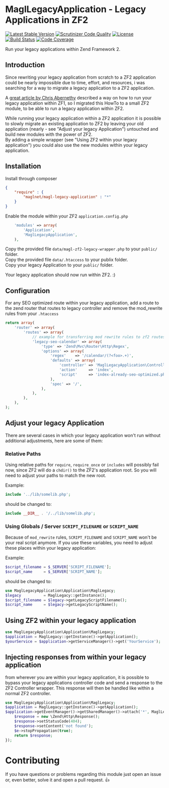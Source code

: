 # MaglLegacyApplication - Legacy Applications in ZF2

[![Latest Stable Version](https://poser.pugx.org/maglnet/magl-legacy-application/v/stable.svg)](https://packagist.org/packages/maglnet/magl-legacy-application)
[![Scrutinizer Code Quality](https://scrutinizer-ci.com/g/maglnet/MaglLegacyApplication/badges/quality-score.png?b=master)](https://scrutinizer-ci.com/g/maglnet/MaglLegacyApplication/?branch=master)
[![License](https://poser.pugx.org/maglnet/magl-legacy-application/license.svg)](https://packagist.org/packages/maglnet/magl-legacy-application)
[![Build Status](https://travis-ci.org/maglnet/MaglLegacyApplication.svg?branch=master)](https://travis-ci.org/maglnet/MaglLegacyApplication)
[![Code Coverage](https://scrutinizer-ci.com/g/maglnet/MaglLegacyApplication/badges/coverage.png?b=master)](https://scrutinizer-ci.com/g/maglnet/MaglLegacyApplication/?branch=master)

Run your legacy applications within Zend Framework 2.

## Introduction
Since rewriting your legacy application from scratch to a ZF2 application could be nearly impossible
due to time, effort, and resources, i was searching for a way to migrate a legacy application to a ZF2 application.

A [great article by Chris Abernethy][1] described a way on how to run your legacy application within ZF1, so
I migrated this HowTo to a small ZF2 module, to be able to run a legacy application within ZF2.

While running your legacy application within a ZF2 application it is possible to slowly migrate an existing application
to ZF2 by leaving your old application (nearly - see "Adjust your legacy Application") untouched and build new modules
with the power of ZF2.  
By adding a simple wrapper (see "Using ZF2 within your legacy application") you could also use the new modules
within your legacy application. 


## Installation
Install through composer
```json
{
    "require" : {
        "maglnet/magl-legacy-application" : "*"
    }
}
```

Enable the module within your ZF2 `application.config.php`
```php
    'modules' => array(
        'Application',
        'MaglLegacyApplication',
    ),
```

Copy the provided file `data/magl-zf2-legacy-wrapper.php` to your `public/` folder.  
Copy the provided file `data/.htaccess` to your publix folder.  
Copy your legacy Application to your `public/` folder.

Your legacy application should now run within ZF2. :)


## Configuration
For any SEO optimized route within your legacy application, add a route to the zend router that
routes to legacy controller and remove the mod_rewrite rules from your `.htaccess`
```php
return array(
    'router' => array(
        'routes' => array(
            // example for transferring mod rewrite rules to zf2 routes
            'legacy-seo-calendar' => array(
                'type' => 'Zend\Mvc\Router\Http\Regex',
                'options' => array(
                    'regex'    => '/calendar/(?<foo>.+)',
                    'defaults' => array(
                        'controller' => 'MaglLegacyApplication\Controller\Legacy',
                        'action'     => 'index',
                        'script'     => 'index-already-seo-optimized.php',
                    ),
                    'spec' => '/',
                ),
            ),
        ),
    ),
);
```

## Adjust your legacy Application
There are several cases in which your legacy application won't run without additional adjustments, here are some of them:

### Relative Paths
Using relative paths for `require`, `require_once` or `includes` will possibly fail now, since ZF2 will do a `chdir()`
to the ZF2's application root. So you will need to adjust your paths to match the new root.

Example:

```php
include '../lib/somelib.php';
```

should be changed to:

```php
include __DIR__ . '/../lib/somelib.php';
```

### Using Globals / Server `SCRIPT_FILENAME` or `SCRIPT_NAME`
Because of `mod_rewrite` rules, `SCRIPT_FILENAME` and `SCRIPT_NAME` won't be your real script anymore. 
If you use these variables, you need to adjust these places within your legacy application:

Example:

```php
$script_filename = $_SERVER['SCRIPT_FILENAME'];
$script_name     = $_SERVER['SCRIPT_NAME'];
```

should be changed to:

```php
use MaglLegacyApplication\Application\MaglLegacy;
$legacy          = MaglLegacy::getInstance();
$script_filename = $legacy->getLegacyScriptFilename();
$script_name     = $legacy->getLegacyScriptName();

```

## Using ZF2 within your legacy application
```php
use MaglLegacyApplication\Application\MaglLegacy;
$application = MaglLegacy::getInstance()->getApplication();
$yourService = $application->getServiceManager()->get('YourService');
```

## Injecting responses from within your legacy application
from wherever you are within your legacy application, it is possible to bypass your legacy applications controller code
and send a response to the ZF2 Controller wrapper. This response will then be handled like within a normal ZF2 controller.
```php
use MaglLegacyApplication\Application\MaglLegacy;
$application = MaglLegacy::getInstance()->getApplication();
$application->getEventManager()->getSharedManager()->attach('*', MaglLegacy::EVENT_SHORT_CIRCUIT_RESPONSE, function(Event $e){
    $response = new \Zend\Http\Response();
    $response->setStatusCode(404);
    $response->setContent('not found');
    $e->stopPropagation(true);
    return $response;
});
```

# Contributing
If you have questions or problems regarding this module just open an issue or, even better,
solve it and open a pull request. :+1:

[1]: http://www.chrisabernethy.com/zend-framework-legacy-scripts/